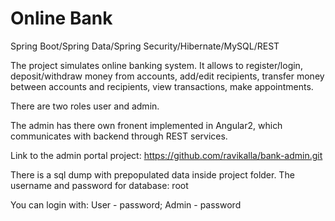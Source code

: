 # Online Bank
Spring Boot/Spring Data/Spring Security/Hibernate/MySQL/REST

The project simulates online banking system. It allows to register/login, deposit/withdraw money from accounts, add/edit recipients,
transfer money between accounts and recipients, view transactions, make appointments.

There are two roles user and admin. 

The admin has there own fronent implemented in Angular2, which communicates with backend through REST services.

Link to the admin portal project: https://github.com/ravikalla/bank-admin.git

There is a sql dump with prepopulated data inside project folder. 
The username and password for database: root

You can login with:
User - password;
Admin - password
